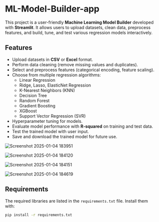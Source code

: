 # ML-Model-Builder-app




This project is a user-friendly **Machine Learning Model Builder** developed with **Streamlit**. It allows users to upload datasets, clean data, preprocess features, and build, tune, and test various regression models interactively.

## Features
- Upload datasets in **CSV** or **Excel** format.
- Perform data cleaning (remove missing values and duplicates).
- Select and preprocess features (categorical encoding, feature scaling).
- Choose from multiple regression algorithms:
  - Linear Regression
  - Ridge, Lasso, ElasticNet Regression
  - K-Nearest Neighbors (KNN)
  - Decision Tree
  - Random Forest
  - Gradient Boosting
  - XGBoost
  - Support Vector Regression (SVR)
- Hyperparameter tuning for models.
- Evaluate model performance with **R-squared** on training and test data.
- Test the trained model with user input.
- Save and download the trained model for future use.


![Screenshot 2025-01-04 183951](https://github.com/user-attachments/assets/7d086399-62ac-463a-aa0a-77d8a47361e1)


![Screenshot 2025-01-04 184120](https://github.com/user-attachments/assets/cbcd81ad-8ee4-4b12-90a6-e7ec8f51e478)

![Screenshot 2025-01-04 184151](https://github.com/user-attachments/assets/c2145067-cbad-447a-9a27-1ba10dda474d)



![Screenshot 2025-01-04 184619](https://github.com/user-attachments/assets/9d286552-4559-4ddb-8ecb-7a600be2d830)



## Requirements
The required libraries are listed in the `requirements.txt` file. Install them with:
```bash
pip install -r requirements.txt
